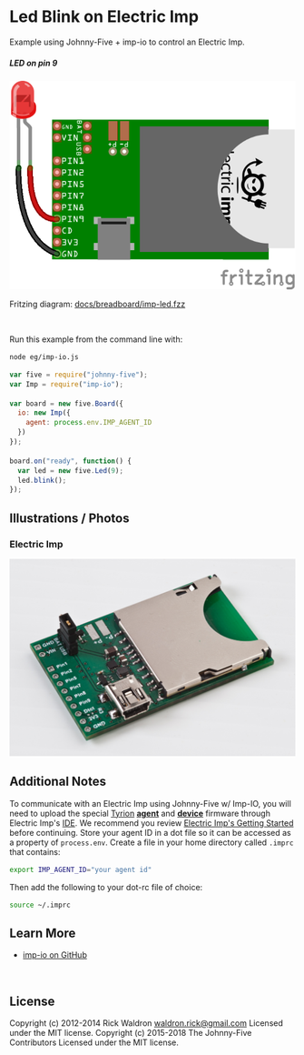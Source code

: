 <!--remove-start-->

# Led Blink on Electric Imp

<!--remove-end-->


Example using Johnny-Five + imp-io to control an Electric Imp.





##### LED on pin 9



![docs/breadboard/imp-led.png](breadboard/imp-led.png)<br>

Fritzing diagram: [docs/breadboard/imp-led.fzz](breadboard/imp-led.fzz)

&nbsp;




Run this example from the command line with:
```bash
node eg/imp-io.js
```


```javascript
var five = require("johnny-five");
var Imp = require("imp-io");

var board = new five.Board({
  io: new Imp({
    agent: process.env.IMP_AGENT_ID
  })
});

board.on("ready", function() {
  var led = new five.Led(9);
  led.blink();
});


```


## Illustrations / Photos


### Electric Imp



![docs/images/imp.jpg](images/imp.jpg)  






## Additional Notes
To communicate with an Electric Imp using Johnny-Five w/ Imp-IO,
you will need to upload the special
[Tyrion](https://github.com/rwaldron/tyrion)
**[agent](https://github.com/rwaldron/tyrion/blob/master/agent.nut)** and
**[device](https://github.com/rwaldron/tyrion/blob/master/device.nut)**
firmware through Electric Imp's [IDE](https://ide.electricimp.com/login).
We recommend you review
[Electric Imp's Getting Started](http://www.electricimp.com/docs/gettingstarted/)
before continuing.
Store your agent ID in a dot file so it can be accessed as a property of `process.env`.
Create a file in your home directory called `.imprc` that contains:
```sh
export IMP_AGENT_ID="your agent id"
```
Then add the following to your dot-rc file of choice:
```sh
source ~/.imprc
```


## Learn More

- [imp-io on GitHub](https://github.com/rwaldron/imp-io)

&nbsp;

<!--remove-start-->

## License
Copyright (c) 2012-2014 Rick Waldron <waldron.rick@gmail.com>
Licensed under the MIT license.
Copyright (c) 2015-2018 The Johnny-Five Contributors
Licensed under the MIT license.

<!--remove-end-->
